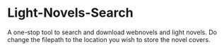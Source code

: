 # Light-Novels-Search
A one-stop tool to search and download webnovels and light novels.
Do change the filepath to the location you wish to store the novel covers.
